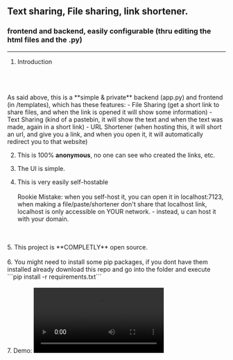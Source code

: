## Text sharing, File sharing, link shortener.
### frontend and backend, easily configurable (thru editing the html files and the .py)
----------------

1. Introduction
</br>
</br>
</br>
As said above, this is a **simple & private** backend (app.py) and frontend (in /templates), which has these features:
- File Sharing (get a short link to share files, and when the link is opened it will show some information)
- Text Sharing (kind of a pastebin, it will show the text and when the text was made, again in a short link)
- URL Shortener (when hosting this, it will short an url, and give you a link, and when you open it, it will automatically redirect you to that website)

2. This is 100% **anonymous**, no one can see who created the links, etc.

3. The UI is simple.

4. This is very easily self-hostable </br> </br>
Rookie Mistake: when you self-host it, you can open it in localhost:7123, when making a file/paste/shortener don't share that localhost link, localhost is only accessible on YOUR network. - instead, u can host it with your domain.
</br>
</br>
5. This project is **COMPLETLY** open source.
</br>
</br>
6. You might need to install some pip packages, if you dont have them installed already download this repo and go into the folder and execute ```pip install -r requirements.txt```
</br>
</br>
7. Demo:
<video src="https://cgcristi.xyz/demo.mp4" controls></video>

